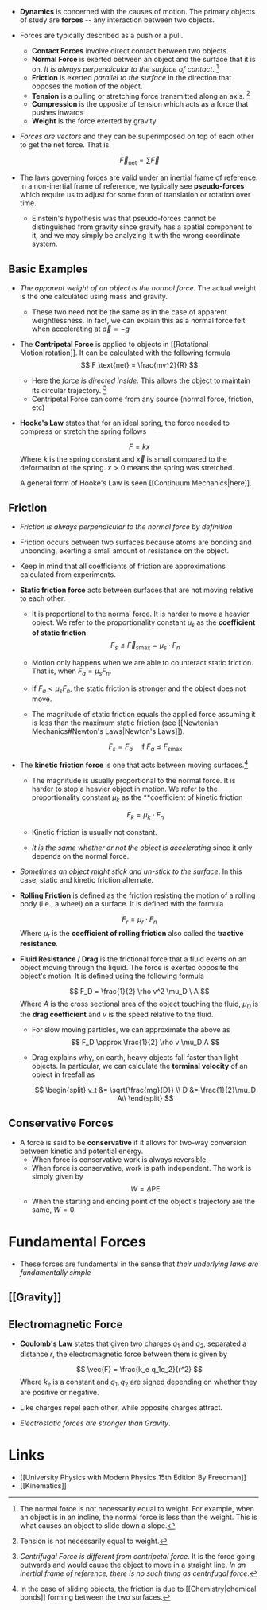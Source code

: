 * **Dynamics** is concerned with the causes of motion. The primary objects of study are **forces** -- any interaction between two objects. 

* Forces are typically described as a push or a pull.
	* **Contact Forces** involve direct contact between two objects.
	* **Normal Force** is exerted between an object and the surface that it is on. *It is always perpendicular to the surface of contact*. [^normal_force]
	* **Friction** is exerted *parallel to the surface* in the direction that opposes the motion of the object.
	* **Tension** is a pulling or stretching force transmitted along an axis. [^tension]
	* **Compression** is the opposite of tension which acts as a force that pushes inwards
	* **Weight** is the force exerted by gravity. 

[^normal_force]: The normal force is not necessarily equal to weight. For example, when an object is in an incline, the normal force is less than the weight. This is what causes an object to slide down a slope. 

[^tension]: Tension is not necessarily equal to weight.

* *Forces are vectors* and they can be superimposed on top of each other to get the net force. That is 
  
  $$
  \vec{F}_\text{net} = \sum \vec{F}
  $$

* The laws governing forces are valid under an inertial frame of reference. In a non-inertial frame of reference, we typically see **pseudo-forces** which require us to adjust for some form of translation or rotation over time.
	* Einstein's hypothesis was that pseudo-forces cannot be distinguished from gravity since gravity has a spatial component to it, and we may simply be analyzing it with the wrong coordinate system.
## Basic Examples

* *The apparent weight of an object is the normal force*. The actual weight is the one calculated using mass and gravity. 
	* These two need not be the same as in the case of apparent weightlessness. In fact, we can explain this as a normal force felt when accelerating at $\vec{a}=-g$

* The **Centripetal Force** is applied to objects in [[Rotational Motion|rotation]]. It can be calculated with the following formula
  $$
  F_\text{net} = \frac{mv^2}{R}
  $$
	* Here the *force is directed inside*. This allows the object to maintain its circular trajectory.  [^centrifugal]
	* Centripetal Force can come from any source (normal force, friction, etc)

[^centrifugal]: *Centrifugal Force is different from centripetal force*. It is the force going outwards and would cause the object to move in a straight line. *In an inertial frame of reference, there is no such thing as centrifugal force*.

* **Hooke's Law** states that for an ideal spring, the force needed to compress or stretch the spring follows
  
  $$
  F = k{x}
  $$
  Where $k$ is the spring constant and $\vec{x}$ is small compared to the deformation of the spring. $x>0$ means the spring was stretched.  
  
  A general form of Hooke's Law is seen [[Continuum Mechanics|here]].
## Friction
* *Friction is always perpendicular to the normal force by definition*
* Friction occurs between two surfaces because atoms are bonding and unbonding, exerting a small amount of resistance on the object.
* Keep in mind that all coefficients of friction are approximations calculated from experiments. 

* **Static friction force** acts between surfaces that are not moving relative to each other.
	* It is proportional to the normal force. It is harder to move a heavier object. We refer to the proportionality constant $\mu_s$ as the **coefficient of static friction**
	  $$
	  {F}_s \le \vec{F}_{s\text{max}}= \mu_s \cdot {F}_n
	  $$
	* Motion only happens when we are able to counteract static friction. That is, when ${F}_a = \mu_s {F}_n$.
	* If $F_a < \mu_s {F}_n$, the static friction is stronger and the object does not move. 
	* The magnitude of static friction equals the applied force assuming it is less than the maximum static friction (see [[Newtonian Mechanics#Newton's Laws|Newton's Laws]]). 
	  
	  $$
	  {F}_s ={F}_a \ \ \ \ \text{if } {F}_a \le {F}_{s\text{max}}
	  $$
* The **kinetic friction force** is one that acts between moving surfaces.[^friction_1]
	* The magnitude is usually proportional to the normal force. It is harder to stop a heavier object in motion. We refer to the proportionality constant $\mu_k$ as the **coefficient of kinetic friction
	  
	  $$
	  F_k  =\mu_k \cdot  {F}_n
	  $$
	* Kinetic friction is usually not constant.
	* *It is the same whether or not the object is accelerating* since it only depends on the normal force. 
* *Sometimes an object might stick and un-stick to the surface*. In this case, static and kinetic friction alternate. 

[^friction_1]: In the case of sliding objects, the friction is due to [[Chemistry|chemical bonds]] forming between the two surfaces.

* **Rolling Friction** is defined as the friction resisting the motion of a rolling body (i.e., a wheel) on a surface. It is defined with the formula
  
  $$
  F_r = \mu_r \cdot F_n
  $$
  Where $\mu_r$ is the **coefficient of rolling friction** also called the **tractive resistance**.


* **Fluid Resistance / Drag** is the frictional force that a fluid exerts on an object moving through the liquid. The force is exerted opposite the object's motion. It is defined using the following formula
  
  $$
  F_D = \frac{1}{2} \rho v^2 \mu_D \ A
  $$
  Where $A$ is the cross sectional area of the object touching the fluid, $\mu_D$ is the **drag coefficient** and $v$ is the speed relative to the fluid.
	* For slow moving particles, we can approximate the above as 
	  $$
	  F_D \approx \frac{1}{2} \rho v \mu_D A
	  $$
	* Drag explains why, on earth, heavy objects fall faster than light objects. In particular, we can calculate the **terminal velocity** of an object in freefall as
	  
	  $$
	  \begin{split}
	  v_t &= \sqrt{\frac{mg}{D}} \\
	  D &= \frac{1}{2}\mu_D A\\
	  \end{split}
	  $$

## Conservative Forces
* A force is said to be **conservative** if it allows for two-way conversion between kinetic and potential energy.
	* When force is conservative work is always reversible.
	* When force is conservative, work is path independent. The work is simply given by 
	  $$
	  W = \Delta \text{PE}
	  $$
	* When the starting and ending point of the object's trajectory are the same, $W=0$.

# Fundamental Forces
* These forces are fundamental in the sense that *their underlying laws are fundamentally simple*
## [[Gravity]]

## Electromagnetic Force
* **Coulomb's Law** states that given two charges $q_1$ and $q_2$, separated a distance $r$, the electromagnetic force between them is given by 
  
  $$
  \vec{F} = \frac{k_e q_1q_2}{r^2}
  $$
  Where $k_e$ is a constant and $q_1, q_2$ are signed depending on whether they are positive or negative.

* Like charges repel each other, while opposite charges attract.
* *Electrostatic forces are stronger than Gravity*.

# Links 
* [[University Physics with Modern Physics 15th Edition By Freedman]]
* [[Kinematics]]